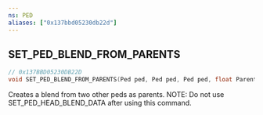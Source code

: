 ```yaml
---
ns: PED
aliases: ["0x137bbd05230db22d"]
---
```

## SET_PED_BLEND_FROM_PARENTS

```c
// 0x137BBD05230DB22D
void SET_PED_BLEND_FROM_PARENTS(Ped ped, Ped ped, Ped ped, float ParentBlend, float TexBlend);
```

Creates a blend from two other peds as parents. NOTE: Do not use SET_PED_HEAD_BLEND_DATA after using this command.

